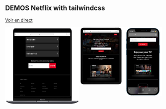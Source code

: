 

## DEMOS Netflix with tailwindcss
<a href="https://tailwincss-netflix.vercel.app/" target="_blank">Voir en direct</a>

<div style="display:flex"> 
  <a href="https://tailwincss-netflix.vercel.app/" target="_blank"><img height="250" src="./previews/pc.png" width="400"></a>
  <a href="https://tailwincss-netflix.vercel.app/" target="_blank"><img src="./previews/tab.png" width="250"></a>
  <a href="https://tailwincss-netflix.vercel.app/" target="_blank"><img src="./previews/phone.png" width="200"></a>
</div>
